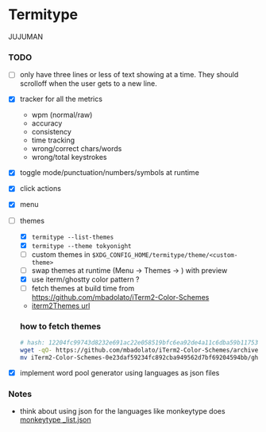 # Termitype

JUJUMAN


### TODO

- [ ] only have three lines or less of text showing at a time. They should scrolloff when the
user gets to a new line.
- [x] tracker for all the metrics
  - wpm (normal/raw)
  - accuracy
  - consistency
  - time tracking
  - wrong/correct chars/words
  - wrong/total keystrokes
- [x] toggle mode/punctuation/numbers/symbols at runtime
- [x] click actions
- [x] menu
- [ ] themes
  - [x] `termitype --list-themes`
  - [x] `termitype --theme tokyonight`
  - [ ] custom themes in `$XDG_CONFIG_HOME/termitype/theme/<custom-theme>`
  - [ ] swap themes at runtime (Menu -> Themes -> <list of themes>) with preview
  - [x] use iterm/ghostty color pattern ?
  - [ ] fetch themes at build time from https://github.com/mbadolato/iTerm2-Color-Schemes
  -  [iterm2Themes url](https://github.com/mbadolato/iTerm2-Color-Schemes/archive/0e23daf59234fc892cba949562d7bf69204594bb.tar.gz)

  ### how to fetch themes
  ```sh
  # hash: 12204fc99743d8232e691ac22e058519bfc6ea92de4a11c6dba59b117531c847cd6a
  wget -qO- https://github.com/mbadolato/iTerm2-Color-Schemes/archive/0e23daf59234fc892cba949562d7bf69204594bb.tar.gz | tar -xvzf -
  mv iTerm2-Color-Schemes-0e23daf59234fc892cba949562d7bf69204594bb/ghostty/* . && rm -rf iTerm2-Color-Schemes-0e23daf59234fc892cba949562d7bf69204594bb/
  ```





- [x] implement word pool generator using languages as json files

### Notes
- think about using json for the languages like monkeytype does [monkeytype _list.json](https://github.com/monkeytypegame/monkeytype/blob/bb3a99861fe96a7ecf4a31758f87c3b8057c6e29/frontend/static/languages/_list.json)


